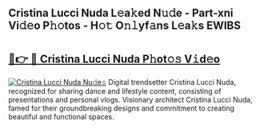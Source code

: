 ## Cristina Lucci Nuda L𝚎a𝚔ed N𝚞𝚍e - Part-xni Vi𝚍𝚎o P𝚑𝚘tos - H𝚘𝚝 O𝚗𝚕yf𝚊ns L𝚎a𝚔s EWIBS

# <h2><a href="http://kf9ci2.oniu.top/?m=Cristina+Lucci+Nuda">🔗👉 🔴 Cristina Lucci Nuda P𝚑ot𝚘𝚜 V𝚒d𝚎o</a></h2>

[![Cristina Lucci Nuda Nu𝚍e𝚜](https://i.imgur.com/0qMVB7G.gif)](http://kf9ci2.oniu.top/?m=Cristina+Lucci+Nuda)
Digital trendsetter Cristina Lucci Nuda, recognized for sharing dance and lifestyle content, consisting of presentations and personal vlogs. Visionary architect Cristina Lucci Nuda, famed for their groundbreaking designs and commitment to creating beautiful and functional spaces.  
